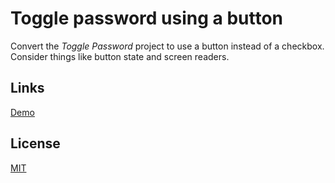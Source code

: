 # Toggle password using a button

Convert the *Toggle Password* project to use a button instead of a checkbox. Consider things like button state and screen readers.

## Links

[Demo](https://meterrill.github.io/vanilla-js-academy-extra-credit/01-toggle-password-using-button/)

## License
[MIT](https://choosealicense.com/licenses/mit/)